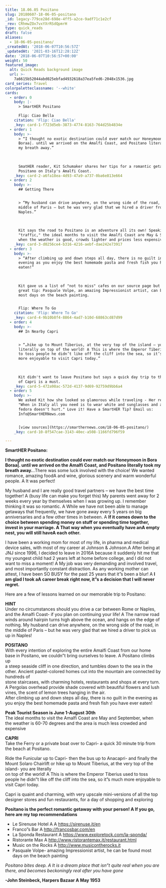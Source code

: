 ```yaml
---
title: 18.06.05 Positano
slug: 20180607-18-06-05-positano
_id: legacy-779ce28d-698e-4ff5-a2ce-9adf71c1e2cf
_rev: CRhmwZOx7vxYXrRSdQpmrH
type: quick_reads
draft: false
aliases:
  - 18-06-05-positano/
_createdAt: '2018-06-07T10:56:57Z'
_updatedAt: '2021-03-16T12:28:12Z'
date: '2018-06-07T10:56:57+00:00'
weight: 50
featured_image:
  alt: Quick Reads background image
  url: >-
    7a6615b52044abd025ebfad4932618a37ea5fed6-2048x1536.jpg
card_series: Travel
colorpaletteclassname: '--white'
cards:
  - order: 0
    body: |-
      > SmartHER Positano

      Flip: Ciao Bella
    citation: 'Flip: Ciao Bella'
    _key: card-1-f723d5eb-3873-4774-8163-764d25b4834e
  - order: 1
    body: >-
      > “I thought no exotic destination could ever match our Honeymoon in Bora
      Boraa|. until we arrived on the Amalfi Coast, and Positano literally took
      my breath away.”  
        
        
        
      SmatHER reader, Kit Schumaker shares her tips for a romantic getaway to
      Positano on Italy's Amalfi Coast.
    _key: card-2-a6fa18ea-4d93-47a9-a737-0ba6e813e664
  - order: 2
    body: >-
      ## Getting There


      > “My husband can drive anywhere, on the wrong side of the road, in the
      middle of Paris – but he was very glad that we hired a driver from
      Naples.”  
        
        
        
      Kit says the road to Positano is an adventure all its own! Speaking of
      "traffic," the ideal months to visit the Amalfi Coast are May & September
      when the weather is good, crowds lighter and prices less expensive.
    _key: card-3-d0256ce4-b316-4216-aebf-dae242e73917
  - order: 3
    body: >-
      > “After climbing up and down steps all day, there is no guilt in the
      evening as you enjoy the best homemade pasta and fresh fish you have ever
      eaten!”  
        
        
        
      Kit gave us a list of "not to miss" cafes on our source page but also this
      great tip: Pasquale Volpe, an amazing Impressionist artist, can be found
      most days on the beach painting.


      Flip: Where To Go
    citation: 'Flip: Where To Go'
    _key: card-4-9b10b8f4-8864-4ad7-b10d-68863cd87d99
  - order: 4
    body: >-
      ## In Nearby Capri


      > “…hike up to Mount Tiberius, at the very top of the island – you are
      literally on top of the world! A This is where the Emperor Tiberius used
      to toss people he didn’t like off the cliff into the sea, so it’s much
      more enjoyable to visit Capri today.”  
        
        
        
      Kit didn't want to leave Positano but says a quick day trip to the island
      of Capri is a must.
    _key: card-5-472a98ac-572d-4137-9d69-92759d9bb6a4
  - order: 5
    body: >-
      We asked Kit how she looked so glamorous while traveling - Her response?
      "When in Italy all you need is to wear white and sunglasses and a man in a
      fedora doesn't hurt." Love it! Have a SmartHER Tip? Email us:
      Info@SmartHERNews.com


      [view sources](https://smarthernews.com/18-06-05-positano/)
    _key: card-10-8f547cae-3143-40ec-a508-1166fd796f59

---
```

**SmartHER Positano:**

**I thought no exotic destination could ever match our Honeymoon in Bora Boraa|. until we arrived on the Amalfi Coast, and Positano literally took my breath away.**..There was some luck involved with the choice! We wanted romance, amazing foodA and wine, glorious scenery and warm wonderful people. A It was perfect!

My husband and I are really good travel partners – we have the best time together! A (busy life can make you forget this) My parents went away for 2 weeks every year by themselves when I was growing up. I remember thinking it was so romantic. A While we have not been able to manage getaways that frequently, we have gone away every 5 years on big anniversaries and a few other times in between. A **If it comes down to the choice between spending money on stuff or spending time together, invest in your marriage. A That way when you eventually have anA empty nest, you will still haveA each other.**

I have been a working mom for most of my life, in pharma and medical device sales, with most of my career at Johnson & Johnson.A After being at JNJ since 1996, I decided to leave in 2016A because it suddenly hit me that my youngest child had 2 years left at home before college, and I did not want to miss a moment! A My job was very demanding and involved travel, and most importantly constant distraction. As any working mother can attest, I have been SO BUSY for the past 25 years that it”s been a blur! A **I am glad I took aA career break right now, it”s a decision that I will never regret.**

Here are a few of lessons learned on our memorable trip to Positano:

**HINT**  
Under no circumstances should you drive a car between Rome or Naples, and the Amalfi Coast- if you plan on continuing your life! A The narrow road winds around hairpin turns high above the ocean, and hangs on the edge of nothing. My husband can drive anywhere, on the wrong side of the road, in the middle of Paris – but he was very glad that we hired a driver to pick us up in Naples!

**POSITANO**  
With every intention of exploring the entire Amalfi Coast from our home base in Positano, we couldn”t bring ourselves to leave. A Positano climbs up  
a steep seaside cliff in one direction, and tumbles down to the sea in the other. Ancient pastel-colored homes cut into the mountain are connected by hundreds of  
stone staircases, with charming hotels, restaurants and shops at every turn. A Pergolas overhead provide shade covered with beautiful flowers and lush vines, the scent of lemon trees hanging in the air.  
After climbing up and down steps all day, there is no guilt in the evening as you enjoy the best homemade pasta and fresh fish you have ever eaten!

**Peak Tourist Season is June 1-August 30th**  
The ideal months to visit the Amalfi Coast are May and September, when the weather is 60-70 degrees and the area is much less crowded and expensive

**CAPRI**  
Take the Ferry or a private boat over to Capri- a quick 30 minute trip from the beach at Positano.

Ride the Funicular up to Capri- then the bus up to Anacapri- and finally the Mount Solaro Chairlift or hike up to Mount Tiberius, at the very top of the island- you are literally  
on top of the world! A This is where the Emperor Tiberius used to toss people he didn”t like off the cliff into the sea, so it”s much more enjoyable to visit Capri today.

Capri is quaint and charming, with very upscale mini-versions of all the top designer stores and fun restaurants, for a day of shopping and exploring

**Positano is the perfect romantic getaway with your person! A If you go, here are my top recommendations**

* Le Sirenuse Hotel A A https://sirenuse.it/en
* Franco”s Bar A http://francosbar.com/en
* La Sponda Restaurant A https://www.exploretock.com/la-sponda/
* Ristorante Max A http://www.ristorantemax.it/restaurant.html
* Music on the Rocks A http://www.musicontherocks.it
* Pasquale Volpe- amazing Impressionist artist, he can be found most days on the beach painting

_Positano bites deep. A It is a dream place that isn”t quite real when you are there, and becomes beckoningly real after you have gone_

**-John Steinbeck, Harpers Bazaar A May 1953**
